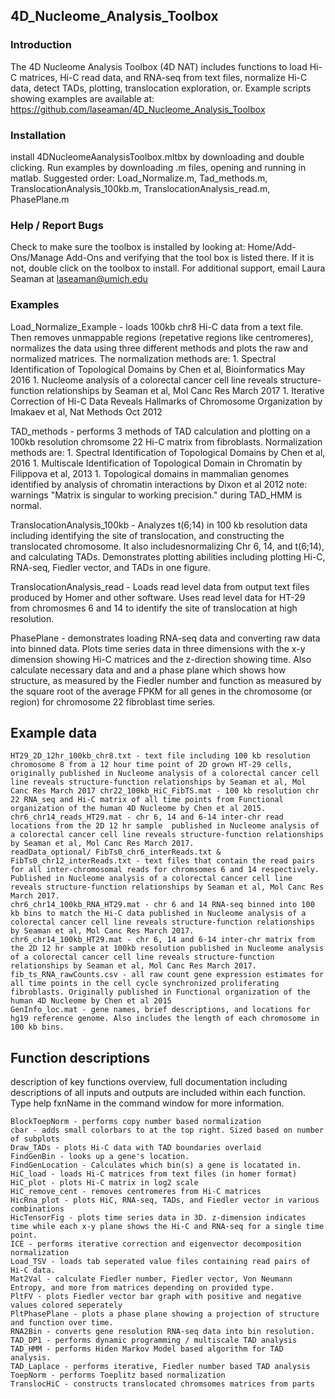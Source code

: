 ## 4D_Nucleome_Analysis_Toolbox

### Introduction

The 4D Nucleome Analysis Toolbox (4D NAT) includes functions to load Hi-C matrices, Hi-C read data, and RNA-seq from text files, normalize Hi-C data, detect TADs, plotting, translocation exploration, or. Example scripts showing examples are available at: https://github.com/laseaman/4D_Nucleome_Analysis_Toolbox

### Installation

install 4DNucleomeAanalysisToolbox.mltbx by downloading and double clicking. Run examples by downloading .m files, opening and running in matlab. Suggested order: Load_Normalize.m, Tad_methods.m, TranslocationAnalysis_100kb.m, TranslocationAnalysis_read.m, PhasePlane.m

### Help / Report Bugs

Check to make sure the toolbox is installed by looking at: Home/Add-Ons/Manage Add-Ons and verifying that the tool box is listed there. If it is not, double click on the toolbox to install. For additional support, email Laura Seaman at laseaman@umich.edu

### Examples

Load_Normalize_Example - loads 100kb chr8 Hi-C data from a text file. Then removes unmappable regions (repetative regions like centromeres), normalizes the data using three different methods and plots the raw and normalized matrices. The normalization methods are:
      1. Spectral Identification of Topological Domains by Chen et al, Bioinformatics May 2016
      1. Nucleome analysis of a colorectal cancer cell line reveals structure-function relationships by Seaman et al, Mol Canc Res March 2017
      1. Iterative Correction of Hi-C Data Reveals Hallmarks of Chromosome Organization by Imakaev et al, Nat Methods Oct 2012

   TAD_methods - performs 3 methods of TAD calculation and plotting on a 100kb resolution chromsome 22 Hi-C matrix from fibroblasts. Normalization methods are:
      1. Spectral Identification of Topological Domains by Chen et al, 2016
      1. Multiscale Identification of Topological Domain in Chromatin by Filippova et al, 2013
      1. Topological domains in mammalian genomes identified by analysis of chromatin interactions by Dixon et al 2012
      note: warnings "Matrix is singular to working precision." during TAD_HMM is normal.

TranslocationAnalysis_100kb - Analyzes t(6;14) in 100 kb resolution data including identifying the site of translocation, and constructing the translocated chromosome. It also includesnormalizing Chr 6, 14, and t(6;14), and calculating TADs. Demonstrates plotting abilities including plotting Hi-C, RNA-seq, Fiedler vector, and TADs in one figure.

TranslocationAnalysis_read -  Loads read level data from output text files produced by Homer and other software. Uses read level data for HT-29 from chromosmes 6 and 14 to identify the site of translocation at high resolution.

PhasePlane - demonstrates loading RNA-seq data and converting raw data into binned data. Plots time series data in three dimensions with the x-y dimension showing Hi-C matrices and the z-direction showing time. Also calculate necessary data and and a phase plane which shows how structure, as measured by the Fiedler number and function as measured by the square root of the average FPKM for all genes in the chromosome (or region) for chromosome 22 fibroblast time series.

## Example data
    HT29_2D_12hr_100kb_chr8.txt - text file including 100 kb resolution chromosome 8 from a 12 hour time point of 2D grown HT-29 cells, originally published in Nucleome analysis of a colorectal cancer cell line reveals structure-function relationships by Seaman et al, Mol Canc Res March 2017 chr22_100kb_HiC_FibTS.mat - 100 kb resolution chr 22 RNA_seq and Hi-C matrix of all time points from Functional organization of the human 4D Nucleome by Chen et al 2015.
    chr6_chr14_reads_HT29.mat - chr 6, 14 and 6-14 inter-chr read locations from the 2D 12 hr sample  published in Nucleome analysis of a colorectal cancer cell line reveals structure-function relationships by Seaman et al, Mol Canc Res March 2017.
    readData_optional/ FibTs0_chr6_interReads.txt & FibTs0_chr12_interReads.txt - text files that contain the read pairs for all inter-chromosomal reads for chromsomes 6 and 14 respectively. Published in Nucleome analysis of a colorectal cancer cell line reveals structure-function relationships by Seaman et al, Mol Canc Res March 2017.
    chr6_chr14_100kb_RNA_HT29.mat - chr 6 and 14 RNA-seq binned into 100 kb bins to match the Hi-C data published in Nucleome analysis of a colorectal cancer cell line reveals structure-function relationships by Seaman et al, Mol Canc Res March 2017.
    chr6_chr14_100kb_HT29.mat - chr 6, 14 and 6-14 inter-chr matrix from the 2D 12 hr sample at 100kb resolution published in Nucleome analysis of a colorectal cancer cell line reveals structure-function relationships by Seaman et al, Mol Canc Res March 2017.
    fib_ts_RNA_rawCounts.csv - all raw count gene expression estimates for all time points in the cell cycle synchronized proliferating  fibroblasts. Originally published in Functional organization of the human 4D Nucleome by Chen et al 2015
    GenInfo_loc.mat - gene names, brief descriptions, and locations for hg19 reference genome. Also includes the length of each chromosome in 100 kb bins.

## Function descriptions
description of key functions overview, full documentation including descriptions of all inputs and outputs are included within each function. Type help fxnName in the command window for more information.

    BlockToepNorm - performs copy number based normalization
    cbar - adds small colorbars to at the top right. Sized based on number of subplots
    Draw_TADs - plots Hi-C data with TAD boundaries overlaid
    FindGenBin - looks up a gene's location.
    FindGenLocation - Calculates which bin(s) a gene is locatated in.
    HiC_load - loads Hi-C matrices from text files (in homer format)
    HiC_plot - plots Hi-C matrix in log2 scale
    HiC_remove_cent - removes centromeres from Hi-C matrices
    HicRna_plot - plots HiC, RNA-seq, TADs, and Fiedler vector in various combinations
    HicTensorFig - plots time series data in 3D. z-dimension indicates time while each x-y plane shows the Hi-C and RNA-seq for a single time point.
    ICE - performs iterative correction and eigenvector decomposition normalization
    Load_TSV - loads tab seperated value files containing read pairs of Hi-C data.
    Mat2Val - calculate Fiedler number, Fiedler vector, Von Neumann Entropy, and more from matrices depending on provided type.
    PltFV - plots Fiedler vector bar graph with positive and negative values colored seperately
    PltPhasePlane - plots a phase plane showing a projection of structure and function over time.
    RNA2Bin - converts gene resolution RNA-seq data into bin resolution.
    TAD_DP1 - performs dynamic programming / multiscale TAD analysis
    TAD_HMM - performs Hiden Markov Model based algorithm for TAD analysis.
    TAD_Laplace - performs iterative, Fiedler number based TAD analysis
    ToepNorm - performs Toeplitz based normalization
    TranslocHiC - constructs translocated chromsomes matrices from parts

